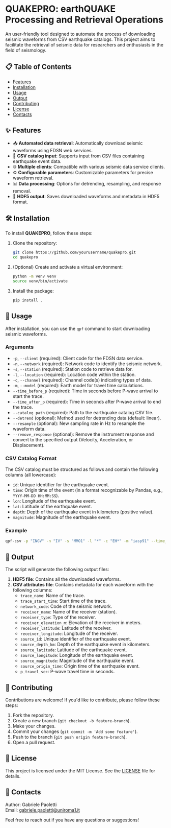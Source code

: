 # QUAKEPRO: earthQUAKE Processing and Retrieval Operations

An user-friendly tool designed to automate the process of downloading seismic waveforms from CSV earthquake catalogs. This project aims to facilitate the retrieval of seismic data for researchers and enthusiasts in the field of seismology.

## 📋 Table of Contents
- [Features](#-features)
- [Installation](#-installation)
- [Usage](#-usage)
- [Output](#-output)
- [Contributing](#-contributing)
- [License](#-license)
- [Contacts](#-contacts)

## ✨ Features
- 📥 **Automated data retrieval**: Automatically download seismic waveforms using FDSN web services.
- 📅 **CSV catalog input**: Supports input from CSV files containing earthquake event data.
- 🌐 **Multiple clients**: Compatible with various seismic data service clients.
- ⚙️ **Configurable parameters**: Customizable parameters for precise waveform retrieval.
- 📊 **Data processing**: Options for detrending, resampling, and response removal.
- 💾 **HDF5 output**: Saves downloaded waveforms and metadata in HDF5 format.

## 🛠️ Installation

To install **QUAKEPRO**, follow these steps:

1. Clone the repository:
   ```bash
   git clone https://github.com/yourusername/quakepro.git
   cd quakepro
   ```

2. (Optional) Create and activate a virtual environment:
    ```bash
    python -m venv venv
    source venv/bin/activate
    ```

3. Install the package:
    ```bash
    pip install .
    ```

## 🚀 Usage

After installation, you can use the `qpf` command to start downloading seismic waveforms. 

### Arguments

- `-p`, `--client` (required): Client code for the FDSN data service.
- `-n`, `--network` (required): Network code to identify the seismic network.
- `-s`, `--station` (required): Station code to retrieve data for.
- `-l`, `--location` (required): Location code within the station.
- `-c`, `--channel` (required): Channel code(s) indicating types of data.
- `-m`, `--model` (required): Earth model for travel time calculations.
- `--time_before_p` (required): Time in seconds before P-wave arrival to start the trace.
- `--time_after_p` (required): Time in seconds after P-wave arrival to end the trace.
- `--catalog_path` (required): Path to the earthquake catalog CSV file.
- `--detrend` (optional): Method used for detrending data (default: linear).
- `--resample` (optional): New sampling rate in Hz to resample the waveform data.
- `--remove_response` (optional): Remove the instrument response and convert to the specified output (Velocity, Acceleration, or Displacement).

### CSV Catalog Format

The CSV catalog must be structured as follows and contain the following columns (all lowercase):

- `id`: Unique identifier for the earthquake event.
- `time`: Origin time of the event (in a format recognizable by Pandas, e.g., `YYYY-MM-DD HH:MM:SS`).
- `lon`: Longitude of the earthquake event.
- `lat`: Latitude of the earthquake event.
- `depth`: Depth of the earthquake event in kilometers (positive value).
- `magnitude`: Magnitude of the earthquake event.

### Example

```bash
qpf-csv -p "INGV" -n "IV" -s "MMO1" -l "*" -c "EH*" -m "iasp91" --time_before_p 5 --time_after_p 15 --catalog_path "path_to_your_catalog.csv"
```

## 📂 Output

The script will generate the following output files:

1. **HDF5 file**: Contains all the downloaded waveforms.
2. **CSV attributes file**: Contains metadata for each waveform with the following columns:
    - `trace_name`: Name of the trace.
    - `trace_start_time`: Start time of the trace.
    - `network_code`: Code of the seismic network.
    - `receiver_name`: Name of the receiver (station).
    - `receiver_type`: Type of the receiver.
    - `receiver_elevation_m`: Elevation of the receiver in meters.
    - `receiver_latitude`: Latitude of the receiver.
    - `receiver_longitude`: Longitude of the receiver.
    - `source_id`: Unique identifier of the earthquake event.
    - `source_depth_km`: Depth of the earthquake event in kilometers.
    - `source_latitude`: Latitude of the earthquake event.
    - `source_longitude`: Longitude of the earthquake event.
    - `source_magnitude`: Magnitude of the earthquake event.
    - `source_origin_time`: Origin time of the earthquake event.
    - `p_travel_sec`: P-wave travel time in seconds.

## 🤝 Contributing

Contributions are welcome! If you'd like to contribute, please follow these steps:

1. Fork the repository.
2. Create a new branch (`git checkout -b feature-branch`).
3. Make your changes.
4. Commit your changes (`git commit -m 'Add some feature'`).
5. Push to the branch (`git push origin feature-branch`).
6. Open a pull request.

## 📜 License

This project is licensed under the MIT License. See the [LICENSE](LICENSE) file for details.

## 📧 Contacts

Author: Gabriele Paoletti  
Email: gabriele.paoletti@uniroma1.it

Feel free to reach out if you have any questions or suggestions!
